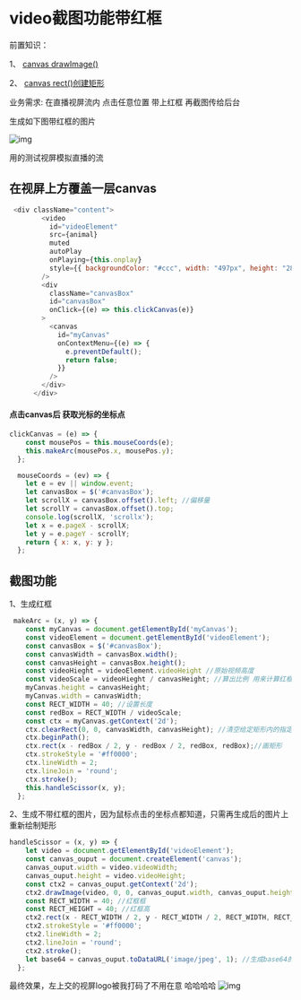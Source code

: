 # video截图功能带红框

前置知识：

1、 [canvas drawImage()](https://www.w3school.com.cn/tags/canvas_drawimage.asp)

2、 [canvas rect()创建矩形](https://www.w3school.com.cn/tags/canvas_rect.asp)
        
业务需求: 在直播视屏流内 点击任意位置 带上红框 再截图传给后台

生成如下图带红框的图片
 
![img](https://p6-juejin.byteimg.com/tos-cn-i-k3u1fbpfcp/18e61735fd614da09369b9efd8697d78~tplv-k3u1fbpfcp-watermark.image?imageView2/2/w/480/h/480/q/85/interlace/1)

 用的测试视屏模拟直播的流

## 在视屏上方覆盖一层canvas
```javascript
 <div className="content">
        <video
          id="videoElement"
          src={animal}
          muted
          autoPlay
          onPlaying={this.onplay}
          style={{ backgroundColor: "#ccc", width: "497px", height: "280px" }}
        />
        <div
          className="canvasBox"
          id="canvasBox"
          onClick={(e) => this.clickCanvas(e)}
        >
          <canvas
            id="myCanvas"
            onContextMenu={(e) => {
              e.preventDefault();
              return false;
            }}
          />
        </div>
      </div>

```
#### 点击canvas后 获取光标的坐标点 
```javascript
clickCanvas = (e) => {
    const mousePos = this.mouseCoords(e);
    this.makeArc(mousePos.x, mousePos.y);
  };

  mouseCoords = (ev) => {
    let e = ev || window.event;
    let canvasBox = $('#canvasBox');
    let scrollX = canvasBox.offset().left; //偏移量
    let scrollY = canvasBox.offset().top;
    console.log(scrollX, 'scrollx');
    let x = e.pageX - scrollX;
    let y = e.pageY - scrollY;
    return { x: x, y: y };
  };
```

## 截图功能
1、生成红框
```javascript
 makeArc = (x, y) => {
    const myCanvas = document.getElementById('myCanvas');
    const videoElement = document.getElementById('videoElement');
    const canvasBox = $('#canvasBox');
    const canvasWidth = canvasBox.width();
    const canvasHeight = canvasBox.height();
    const videoHieght = videoElement.videoHeight //原始视频高度
    const videoScale = videoHieght / canvasHeight; //算出比例 用来计算红框在视屏中的大小
    myCanvas.height = canvasHeight;
    myCanvas.width = canvasWidth;
    const RECT_WIDTH = 40; //设置长度
    const redBox = RECT_WIDTH / videoScale; 
    const ctx = myCanvas.getContext('2d');
    ctx.clearRect(0, 0, canvasWidth, canvasHeight); //清空给定矩形内的指定像素。
    ctx.beginPath();
    ctx.rect(x - redBox / 2, y - redBox / 2, redBox, redBox);//画矩形
    ctx.strokeStyle = '#ff0000';
    ctx.lineWidth = 2;
    ctx.lineJoin = 'round';
    ctx.stroke();
    this.handleScissor(x, y);
  };
```
2、生成不带红框的图片，因为鼠标点击的坐标点都知道，只需再生成后的图片上重新绘制矩形
```javascript
handleScissor = (x, y) => {
    let video = document.getElementById('videoElement');
    const canvas_ouput = document.createElement('canvas');
    canvas_ouput.width = video.videoWidth;
    canvas_ouput.height = video.videoHeight;
    const ctx2 = canvas_ouput.getContext('2d');
    ctx2.drawImage(video, 0, 0, canvas_ouput.width, canvas_ouput.height); //生成不带红框的视屏图片
    const RECT_WIDTH = 40; //红框框
    const RECT_HEIGHT = 40; //红框高
    ctx2.rect(x - RECT_WIDTH / 2, y - RECT_WIDTH / 2, RECT_WIDTH, RECT_HEIGHT);
    ctx2.strokeStyle = '#ff0000';
    ctx2.lineWidth = 2;
    ctx2.lineJoin = 'round';
    ctx2.stroke();
    let base64 = canvas_ouput.toDataURL('image/jpeg', 1); //生成base64的图片
  };


```
最终效果，左上交的视屏logo被我打码了不用在意 哈哈哈哈
![img](https://p9-juejin.byteimg.com/tos-cn-i-k3u1fbpfcp/519e5d2682ec4bf39f259dc7da6f864f~tplv-k3u1fbpfcp-watermark.image?imageView2/2/w/480/h/480/q/85/interlace/1)
